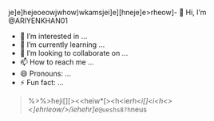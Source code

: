 je]e]hejeoeowjwhow)wkamsjei]e][hneje]e>rheow]- 👋 Hi, I’m @ARIYENKHAN01
- 👀 I’m interested in ...
- 🌱 I’m currently learning ...
- 💞️ I’m looking to collaborate on ...
- 📫 How to reach me ...
- 😄 Pronouns: ...
- ⚡ Fun fact: ...

<!---
ARIYENKHAN01/ARIYENKHAN01 is a ✨ special ✨ repository because its `README.md` (this file) appears on your GitHub profile.
You can click the Preview link to take a look at your changes.
--->
>%>%>heji[][><<heiw*[><h<ie*rh<i[]<i<h<><]<hrhjsu>ehrieow/>/iehehr]e*`@ueshs8?h`neus
